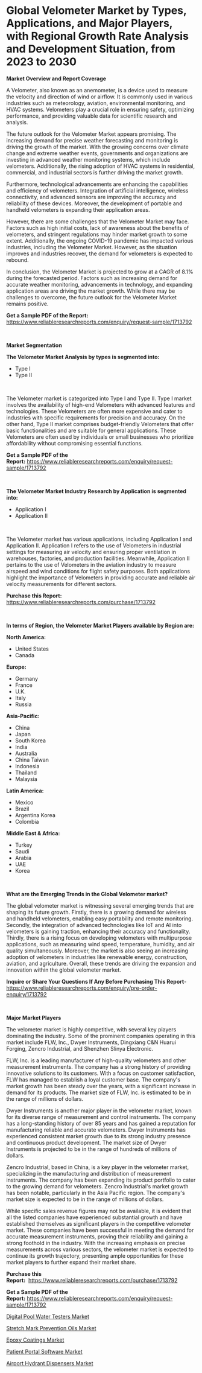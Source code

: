 <p><h1>Global Velometer Market by Types, Applications, and Major Players, with Regional Growth Rate Analysis and Development Situation, from 2023 to 2030</h1></p><p><strong>Market Overview and Report Coverage</strong></p>
<p><p>A Velometer, also known as an anemometer, is a device used to measure the velocity and direction of wind or airflow. It is commonly used in various industries such as meteorology, aviation, environmental monitoring, and HVAC systems. Velometers play a crucial role in ensuring safety, optimizing performance, and providing valuable data for scientific research and analysis.</p><p>The future outlook for the Velometer Market appears promising. The increasing demand for precise weather forecasting and monitoring is driving the growth of the market. With the growing concerns over climate change and extreme weather events, governments and organizations are investing in advanced weather monitoring systems, which include velometers. Additionally, the rising adoption of HVAC systems in residential, commercial, and industrial sectors is further driving the market growth.</p><p>Furthermore, technological advancements are enhancing the capabilities and efficiency of velometers. Integration of artificial intelligence, wireless connectivity, and advanced sensors are improving the accuracy and reliability of these devices. Moreover, the development of portable and handheld velometers is expanding their application areas.</p><p>However, there are some challenges that the Velometer Market may face. Factors such as high initial costs, lack of awareness about the benefits of velometers, and stringent regulations may hinder market growth to some extent. Additionally, the ongoing COVID-19 pandemic has impacted various industries, including the Velometer Market. However, as the situation improves and industries recover, the demand for velometers is expected to rebound.</p><p>In conclusion, the Velometer Market is projected to grow at a CAGR of 8.1% during the forecasted period. Factors such as increasing demand for accurate weather monitoring, advancements in technology, and expanding application areas are driving the market growth. While there may be challenges to overcome, the future outlook for the Velometer Market remains positive.</p></p>
<p><strong>Get a Sample PDF of the Report:</strong> <a href="https://www.reliableresearchreports.com/enquiry/request-sample/1713792">https://www.reliableresearchreports.com/enquiry/request-sample/1713792</a></p>
<p>&nbsp;</p>
<p><strong>Market Segmentation</strong></p>
<p><strong>The Velometer Market Analysis by types is segmented into:</strong></p>
<p><ul><li>Type I</li><li>Type II</li></ul></p>
<p>&nbsp;</p>
<p><p>The Velometer market is categorized into Type I and Type II. Type I market involves the availability of high-end Velometers with advanced features and technologies. These Velometers are often more expensive and cater to industries with specific requirements for precision and accuracy. On the other hand, Type II market comprises budget-friendly Velometers that offer basic functionalities and are suitable for general applications. These Velometers are often used by individuals or small businesses who prioritize affordability without compromising essential functions.</p></p>
<p><strong>Get a Sample PDF of the Report:</strong>&nbsp;<a href="https://www.reliableresearchreports.com/enquiry/request-sample/1713792">https://www.reliableresearchreports.com/enquiry/request-sample/1713792</a></p>
<p>&nbsp;</p>
<p><strong>The Velometer Market Industry Research by Application is segmented into:</strong></p>
<p><ul><li>Application I</li><li>Application II</li></ul></p>
<p>&nbsp;</p>
<p><p>The Velometer market has various applications, including Application I and Application II. Application I refers to the use of Velometers in industrial settings for measuring air velocity and ensuring proper ventilation in warehouses, factories, and production facilities. Meanwhile, Application II pertains to the use of Velometers in the aviation industry to measure airspeed and wind conditions for flight safety purposes. Both applications highlight the importance of Velometers in providing accurate and reliable air velocity measurements for different sectors.</p></p>
<p><strong>Purchase this Report:</strong>&nbsp; <a href="https://www.reliableresearchreports.com/purchase/1713792">https://www.reliableresearchreports.com/purchase/1713792</a></p>
<p>&nbsp;</p>
<p><strong>In terms of Region, the Velometer Market Players available by Region are:</strong></p>
<p>
    <p> <strong> North America: </strong>
        <ul>
            <li>United States</li>
            <li>Canada</li>
        </ul>
        </p> 
    <p> <strong> Europe: </strong>
        <ul>
            <li>Germany</li>
            <li>France</li>
            <li>U.K.</li>
            <li>Italy</li>
            <li>Russia</li>
        </ul>
        </p> 
    <p> <strong> Asia-Pacific: </strong>
        <ul>
            <li>China</li>
            <li>Japan</li>
            <li>South Korea</li>
            <li>India</li>
            <li>Australia</li>
            <li>China Taiwan</li>
            <li>Indonesia</li>
            <li>Thailand</li>
            <li>Malaysia</li>
        </ul>
        </p> 
    <p> <strong> Latin America: </strong>
        <ul>
            <li>Mexico</li>
            <li>Brazil</li>
            <li>Argentina Korea</li>
            <li>Colombia</li>
        </ul>
        </p> 
    <p> <strong> Middle East & Africa: </strong>
        <ul>
            <li>Turkey</li>
            <li>Saudi</li>
            <li>Arabia</li>
            <li>UAE</li>
            <li>Korea</li>
        </ul>
    </p>
    </p>
<p>&nbsp;</p>
<p><strong>What are the Emerging Trends in the Global Velometer market?</strong></p>
<p><p>The global velometer market is witnessing several emerging trends that are shaping its future growth. Firstly, there is a growing demand for wireless and handheld velometers, enabling easy portability and remote monitoring. Secondly, the integration of advanced technologies like IoT and AI into velometers is gaining traction, enhancing their accuracy and functionality. Thirdly, there is a rising focus on developing velometers with multipurpose applications, such as measuring wind speed, temperature, humidity, and air quality simultaneously. Moreover, the market is also seeing an increasing adoption of velometers in industries like renewable energy, construction, aviation, and agriculture. Overall, these trends are driving the expansion and innovation within the global velometer market.</p></p>
<p><strong>Inquire or Share Your Questions If Any Before Purchasing This Report</strong>- <a href="https://www.reliableresearchreports.com/enquiry/pre-order-enquiry/1713792">https://www.reliableresearchreports.com/enquiry/pre-order-enquiry/1713792</a></p>
<p>&nbsp;</p>
<p><strong>Major Market Players</strong></p>
<p><p>The velometer market is highly competitive, with several key players dominating the industry. Some of the prominent companies operating in this market include FLW, Inc., Dwyer Instruments, Dingxiang C&N Huarui Forging, Zencro Industrial, and Shenzhen Slinya Electronic.</p><p>FLW, Inc. is a leading manufacturer of high-quality velometers and other measurement instruments. The company has a strong history of providing innovative solutions to its customers. With a focus on customer satisfaction, FLW has managed to establish a loyal customer base. The company's market growth has been steady over the years, with a significant increase in demand for its products. The market size of FLW, Inc. is estimated to be in the range of millions of dollars.</p><p>Dwyer Instruments is another major player in the velometer market, known for its diverse range of measurement and control instruments. The company has a long-standing history of over 85 years and has gained a reputation for manufacturing reliable and accurate velometers. Dwyer Instruments has experienced consistent market growth due to its strong industry presence and continuous product development. The market size of Dwyer Instruments is projected to be in the range of hundreds of millions of dollars.</p><p>Zencro Industrial, based in China, is a key player in the velometer market, specializing in the manufacturing and distribution of measurement instruments. The company has been expanding its product portfolio to cater to the growing demand for velometers. Zencro Industrial's market growth has been notable, particularly in the Asia Pacific region. The company's market size is expected to be in the range of millions of dollars.</p><p>While specific sales revenue figures may not be available, it is evident that all the listed companies have experienced substantial growth and have established themselves as significant players in the competitive velometer market. These companies have been successful in meeting the demand for accurate measurement instruments, proving their reliability and gaining a strong foothold in the industry. With the increasing emphasis on precise measurements across various sectors, the velometer market is expected to continue its growth trajectory, presenting ample opportunities for these market players to further expand their market share.</p></p>
<p><strong>Purchase this Report:</strong>&nbsp;&nbsp;<a href="https://www.reliableresearchreports.com/purchase/1713792">https://www.reliableresearchreports.com/purchase/1713792</a></p>
<p></p>
<p><strong>Get a Sample PDF of the Report:</strong>&nbsp;<a href="https://www.reliableresearchreports.com/enquiry/request-sample/1713792">https://www.reliableresearchreports.com/enquiry/request-sample/1713792</a></p>
<p><p><a href="https://github.com/amonskiyk/Market-Research-Report-List-1/blob/main/digital-pool-water-testers-market.md">Digital Pool Water Testers Market</a></p><p><a href="https://medium.com/@merrittrice2023/stretch-mark-prevention-oils-market-outlook-industry-overview-and-forecast-2023-to-2030-9f2547f0d29f">Stretch Mark Prevention Oils Market</a></p><p><a href="https://www.linkedin.com/pulse/epoxy-coatings-market-research-report-unlocks-analysis-financial-069gf/">Epoxy Coatings Market</a></p><p><a href="https://medium.com/@lorenzmayer1995/patient-portal-software-market-size-cagr-trends-2024-2030-c9d89261a0e9">Patient Portal Software Market</a></p><p><a href="https://github.com/gaydyna/Market-Research-Report-List-1/blob/main/airport-hydrant-dispensers-market.md">Airport Hydrant Dispensers Market</a></p></p>